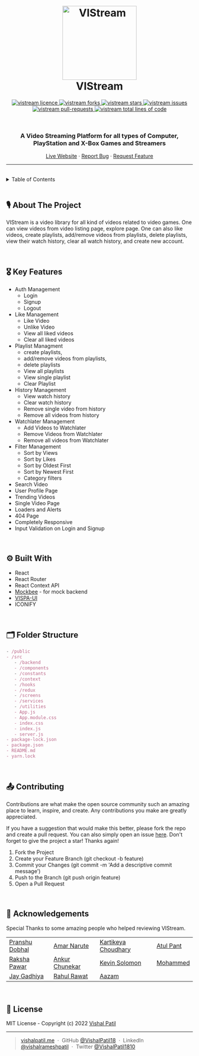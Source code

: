 <h1 align="center">
  <br />
  <a href="https://vistream-react-version.vercel.app/"><img src="https://raw.githubusercontent.com/VishalPatil18/VISPA-UI/main/assets/VISPA_UI--logo.svg?token=GHSAT0AAAAAABNUG2VVR25CPORFTDXOHBOKYPZHLZA" alt="VIStream" width="200"></a>
  <br />
  VIStream
  <br />
</h1>

<!-- PROJECT SHIELDS -->
<p align="center">
  <a href="https://github.com/VishalPatil18/vistream-react-version/blob/main/LICENSE" target="blank">
  <img src="https://img.shields.io/github/license/VishalPatil18/vistream-react-version?style=for-the-badge" alt="vistream licence" />
  </a>
  <a href="https://github.com/VishalPatil18/vistream-react-version/fork" target="blank">
  <img src="https://img.shields.io/github/forks/VishalPatil18/vistream-react-version?style=for-the-badge" alt="vistream forks"/>
  </a>
  <a href="https://github.com/VishalPatil18/vistream-react-version/stargazers" target="blank">
  <img src="https://img.shields.io/github/stars/VishalPatil18/vistream-react-version?color=yellow&style=for-the-badge" alt="vistream stars"/>
  </a>
  <a href="https://github.com/VishalPatil18/vistream-react-version/issues" target="blank">
  <img src="https://img.shields.io/github/issues/VishalPatil18/vistream-react-version?style=for-the-badge" alt="vistream issues"/>
  </a>
  <a href="https://github.com/VishalPatil18/vistream-react-version/pulls" target="blank">
  <img src="https://img.shields.io/github/issues-pr/VishalPatil18/vistream-react-version?color=important&style=for-the-badge" alt="vistream pull-requests"/>
  </a>
  <a href="https://github.com/VishalPatil18/vistream-react-version/graphs/code-frequency" target="blank">
  <img src="https://img.shields.io/tokei/lines/github/VishalPatil18/vistream-react-version?label=total%20lines%20of%20code&color=9cf&style=for-the-badge" alt="vistream total lines of code"/>
  </a>
</p>

<br />

<!-- PROJECT SUBTITLE -->
<h3 align="center">A Video Streaming Platform for all types of Computer, PlayStation and X-Box Games and Streamers</h3>

<p align="center">
  <a href="https://vistream-react-version.vercel.app/">Live Website</a>
  ·
  <a href="https://github.com/VishalPatil18/vistream-react-version/issues/new/choose">Report Bug</a>
  ·
  <a href="https://github.com/VishalPatil18/vistream-react-version/issues/new/choose">Request Feature</a>
</p>
<hr />
<br />

<!-- TABLE OF CONTENTS -->
<details>
  <summary>Table of Contents</summary>
  <ol>
    <li><a href="#about-the-project">About The Project</a></li>
    <li><a href="#key-features">Key Features</a></li>
    <li><a href="#built-with">Built With</a></li>
    <li><a href="#folder-structure">Folder Structure</a></li>    
    <li><a href="#contributing">Contributing</a></li>
    <li><a href="#acknowledgements">Acknowledgements</a></li>
    <li><a href="#license">License</a></li>
  </ol>
</details>

<br />

<!-- ABOUT THE PROJECT -->

## **🎙 About The Project**

VIStream is a video library for all kind of videos related to video games. One can view videos from video listing page, explore page. One can also like videos, create playlists, add/remove videos from playlists, delete playlists, view their watch history, clear all watch history, and create new account.

<br />

<!-- KEY FEATURES -->

## **🎖 Key Features**
- Auth Management
   - Login
   - Signup
   - Logout
- Like Management
   - Like Video
   - Unlike Video
   - View all liked videos
   - Clear all liked videos
- Playlist Managment
   - create playlists, 
   - add/remove videos from playlists,
   - delete playlists
   - View all playlists
   - View single playlist
   - Clear Playlist
- History Management
   - View watch history
   - Clear watch history
   - Remove single video from history
   - Remove all videos from history
- Watchlater Management
   - Add Videos to Watchlater
   - Remove Videos from Watchlater
   - Remove all videos from Watchlater
- Filter Management
   - Sort by Views
   - Sort by Likes
   - Sort by Oldest First
   - Sort by Newest First
   - Category filters
- Search Video
- User Profile Page
- Trending Videos
- Single Video Page
- Loaders and Alerts
- 404 Page
- Completely Responsive
- Input Validation on Login and Signup

<br />

<!-- BUILT WITH -->

## **⚙️ Built With**
- React
- React Router
- React Context API
- [Mockbee](https://mockbee.netlify.app/) - for mock backend
- [VISPA-UI](https://vispaui-docs-development.netlify.app/)
- ICONIFY

<br />

<!-- FOLDER STRUCTURE -->

## **🗂 Folder Structure**

```jsx
- /public
- /src
   - /backend
   - /components
   - /constants
   - /context
   - /hooks
   - /redux
   - /screens
   - /services
   - /utilities
   - App.js
   - App.module.css
   - index.css
   - index.js
   - server.js
- package-lock.json
- package.json
- README.md
- yarn.lock
```

<br />

<!-- CONTRIBUTING -->

## **📤 Contributing**

Contributions are what make the open source community such an amazing place to learn, inspire, and create. Any contributions you make are greatly appreciated.

If you have a suggestion that would make this better, please fork the repo and create a pull request. You can also simply open an issue [here](https://github.com/VishalPatil18/vistream-react-version/issues/new/choose). Don't forget to give the project a star! Thanks again!

1. Fork the Project
2. Create your Feature Branch (git checkout -b feature)
3. Commit your Changes (git commit -m 'Add a descriptive commit message')
4. Push to the Branch (git push origin feature)
5. Open a Pull Request

<br />

<!-- ACKNOWLEDGMENTS -->

## **🙏 Acknowledgements**

Special Thanks to some amazing people who helped reviewing VIStream.

<table>
  <tr>
    <td><a href="https://github.com/pranshudobhal">Pranshu Dobhal</a></td>    
    <td><a href="https://github.com/starver20">Amar Narute </a></td>
    <td><a href="https://github.com/kart-c">Kartikeya Choudhary</a></td>
    <td><a href="https://github.com/AtulPant2704">Atul Pant</a></td>    
  </tr>
  <tr>
    <td><a href="https://github.com/RakshaPawar108">Raksha Pawar</a></td>
    <td><a href="https://github.com/AnkurChunekar">Ankur Chunekar</a></td>
    <td><a href="https://github.com/Kevin-Solomon">Kevin Solomon</a></td>
    <td><a href="https://github.com/mohammed-sas">Mohammed</a></td>    
  </tr>
  <tr>
    <td><a href="https://github.com/Jay-Gadhiya">Jay Gadhiya</a></td>
    <td><a href="https://github.com/RahullRawat">Rahul Rawat</a></td>  
    <td><a href="https://github.com/Aazam10">Aazam</a></td>  
  </tr>
</table>

<br />

<!-- LICENSE -->

## **📑 License**

MIT License - Copyright (c) 2022 [Vishal Patil](https://github.com/VishalPatil18)

---

<!-- SOCIAL LINKS -->

> [vishalpatil.me](https://vishalpatil.me/) &nbsp;&middot;&nbsp;
> GitHub [@VishalPatil18](https://github.com/VishalPatil18) &nbsp;&middot;&nbsp;
> LinkedIn [@vishalrameshpatil](https://www.linkedin.com/in/vishalrameshpatil) &nbsp;&middot;&nbsp;
> Twitter [@VishalPatil1810](https://twitter.com/VishalPatil1810)
